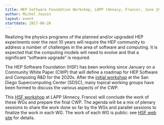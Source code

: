 ```yaml
---
title: HEP Software Foundation Workshop, LAPP (Annecy, France), June 26-30, 2017
author: Michel Jouvin
layout: event
startdate: 2017-06-26
---
```


Realizing the physics programs of the planned and/or upgraded HEP experiments
over the next 10 years will require the HEP community to address a number of
challenges in the area of software and computing. It is expected that the
computing models will need to evolve and that a significant “software upgrade”
is required.

The HEP Software Foundation (HSF) has been working since January on a Community
White Paper (CWP) that will define a roadmap for HEP Software and Computing R&D
for the 2020s. After the [initial workshop](http://indico.cern.ch/event/570249/)
at the San Diego Supercomputing Center (SDSC), many topical working groups have
been formed to discuss the various aspects of the CWP.

This [HSF workshop](https://indico.cern.ch/event/613093/overview) at LAPP
(Annecy, France) will conclude the work of these WGs and prepare the final CWP.
The agenda will be a mix of plenary sessions to share the work done so far by
the WGs and parallel sessions to finalize the work in each WG. The work of each
WG is public: see
[HSF web site](http://hepsoftwarefoundation.org/cwp/cwp-working-groups.html) for
details.
